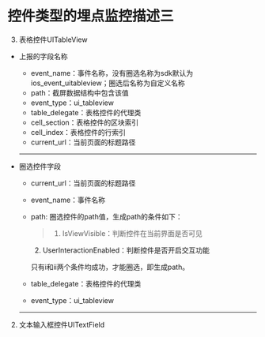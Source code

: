 # 控件类型的埋点监控描述三

3. 表格控件UITableView
 * 上报的字段名称
    * event_name：事件名称，没有圈选名称为sdk默认为ios_event_uitableview；圈选后名称为自定义名称
    * path：截屏数据结构中包含该值
    * event_type：ui_tableview
    * table_delegate：表格控件的代理类
    * cell_section：表格控件的区块索引
    * cell_index：表格控件的行索引
    * current_url：当前页面的标题路径
    *** 
    
 * 圈选控件字段
    * current_url：当前页面的标题路径
    * event_name：事件名称
    * path: 圈选控件的path值，生成path的条件如下：
       > 1. IsViewVisible：判断控件在当前界面是否可见
       2. UserInteractionEnabled：判断控件是否开启交互功能
       
       只有i和ii两个条件均成功，才能圈选，即生成path。
    * table_delegate：表格控件的代理类
    * event_type：ui_tableview
    ***
    
2. 文本输入框控件UITextField
 